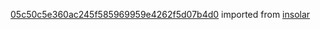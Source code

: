 [05c50c5e360ac245f585969959e4262f5d07b4d0](https://github.com/insolar/insolar/commit/05c50c5e360ac245f585969959e4262f5d07b4d0) imported from [insolar](https://github.com/insolar/insolar)
